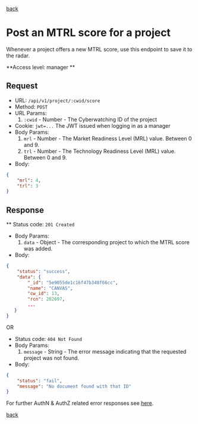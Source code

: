 [back](../api.md)

# Post an MTRL score for a project

Whenever a project offers a new MTRL score, use this endpoint to save it to the radar.

**Access level: manager **

## Request

* URL: `/api/v1/project/:cwid/score`
* Method: `POST`
* URL Params:
    1. `:cwid` - Number - The Cyberwatching ID of the project
* Cookie: `jwt=...` The JWT issued when logging in as a manager
* Body Params:
    1. `mrl` - Number - The Market Readiness Level (MRL) value. Between 0 and 9.
    1. `trl` - Number - The Technology Readiness Level (MRL) value. Between 0 and 9.
* Body:
```json
{
	"mrl": 4,
    "trl": 3
}
```

## Response

** Status code: `201 Created`
* Body Params:
    1. `data` - Object - The corresponding project to which the MTRL score was added.
* Body:
```json
{
    "status": "success",
    "data": {
        "_id": "5e9055de1c16f47b348f66cc",
        "name": "CANVAS",
        "cw_id": 13,
        "rcn": 202697,
        ...
   }
}
```

OR

* Status code: `404 Not Found`
* Body Params: 
    1. `message` - String - The error message indicating that the requested project was not found.
* Body:
```json
{
    "status": "fail",
    "message": "No document found with that ID"
}
```

For further AuthN & AuthZ related error responses see [here](../auth/auth_generic_messages.md). 

[back](../api.md)
